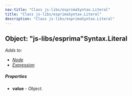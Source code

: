 ```yaml
---
nav-title: "Class js-libs/esprimaSyntax.Literal"
title: "Class js-libs/esprimaSyntax.Literal"
description: "Class js-libs/esprimaSyntax.Literal"
---
```

## Object: "js-libs/esprima"Syntax.Literal  
_Adds to:_
 - [_Node_](../../../js-libs/esprima/Syntax/Node.md)
 - [_Expression_](../../../js-libs/esprima/Syntax/Expression.md)

##### Properties
 - **value** - _Object_.